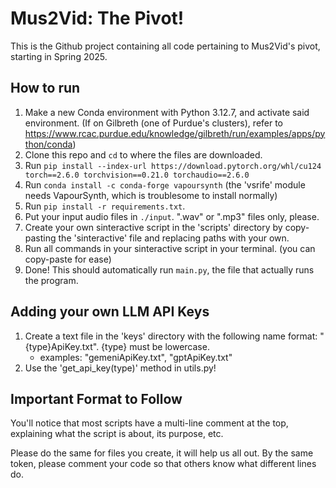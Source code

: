 # Mus2Vid: The Pivot!

This is the Github project containing all code pertaining to Mus2Vid's pivot, starting in Spring 2025.

## How to run

1. Make a new Conda environment with Python 3.12.7, and activate said environment.
(If on Gilbreth (one of Purdue's clusters), refer to https://www.rcac.purdue.edu/knowledge/gilbreth/run/examples/apps/python/conda)
2. Clone this repo and ``cd`` to where the files are downloaded.
3. Run ``pip install --index-url https://download.pytorch.org/whl/cu124 torch==2.6.0 torchvision==0.21.0 torchaudio==2.6.0``
4. Run ``conda install -c conda-forge vapoursynth`` (the 'vsrife' module needs VapourSynth, which is troublesome to install normally)
5. Run ``pip install -r requirements.txt``.
6. Put your input audio files in ``./input``. ".wav" or ".mp3" files only, please.
7. Create your own sinteractive script in the 'scripts' directory by copy-pasting the 'sinteractive' file and replacing paths with your own.
8. Run all commands in your sinteractive script in your terminal. (you can copy-paste for ease)
9. Done! This should automatically run ``main.py``, the file that actually runs the program.

## Adding your own LLM API Keys

1. Create a text file in the 'keys' directory with the following name format: "{type}ApiKey.txt". {type} must be lowercase.
    - examples: "gemeniApiKey.txt", "gptApiKey.txt"
2. Use the 'get_api_key(type)' method in utils.py!

## Important Format to Follow

You'll notice that most scripts have a multi-line comment at the top, explaining what the script is about, its purpose, etc. 

Please do the same for files you create, it will help us all out. By the same token, please comment your code so that others know what different lines do.
